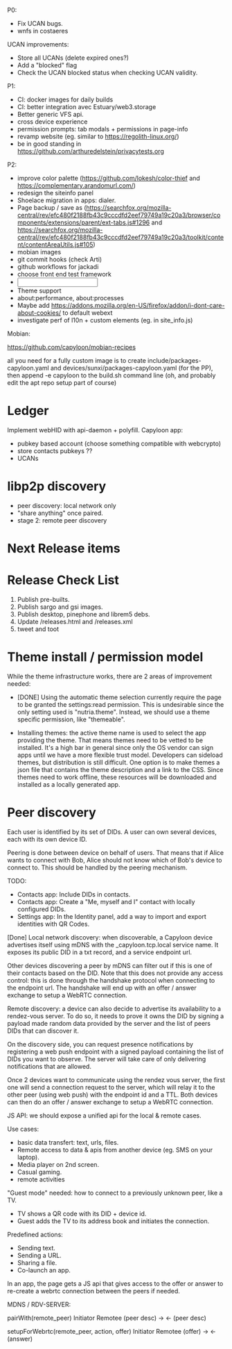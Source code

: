 P0:
- Fix UCAN bugs.
- wnfs in costaeres

UCAN improvements:
- Store all UCANs (delete expired ones?)
- Add a "blocked" flag
- Check the UCAN blocked status when checking UCAN validity.

P1:
- CI: docker images for daily builds
- CI: better integration avec Estuary/web3.storage
- Better generic VFS api.
- cross device experience
- permission prompts: tab modals + permissions in page-info
- revamp website (eg. similar to https://regolith-linux.org/)
- be in good standing in https://github.com/arthuredelstein/privacytests.org

P2:
- improve color palette (https://github.com/lokesh/color-thief and https://complementary.arandomurl.com/)
- redesign the siteinfo panel
- Shoelace migration in apps: dialer.
- Page backup / save as (https://searchfox.org/mozilla-central/rev/efc480f2188fb43c9cccdfd2eef79749a19c20a3/browser/components/extensions/parent/ext-tabs.js#1296 and https://searchfox.org/mozilla-central/rev/efc480f2188fb43c9cccdfd2eef79749a19c20a3/toolkit/content/contentAreaUtils.js#105)
- mobian images
- git commit hooks (check Arti)
- github workflows for jackadi
- choose front end test framework
- <input type=datetime-local|time|date>
- Theme support
- about:performance, about:processes
- Maybe add https://addons.mozilla.org/en-US/firefox/addon/i-dont-care-about-cookies/ to default webext
- investigate perf of l10n + custom elements (eg. <sl-select> in site_info.js)

Mobian:

https://github.com/capyloon/mobian-recipes

all you need for a fully custom image is to create include/packages-capyloon.yaml and devices/sunxi/packages-capyloon.yaml (for the PP), then append -e capyloon to the build.sh command line (oh, and probably edit the apt repo setup part of course)

Ledger
======
Implement webHID with api-daemon + polyfill.
Capyloon app:
- pubkey based account (choose something compatible with webcrypto)
- store contacts pubkeys ??
- UCANs

libp2p discovery
================
- peer discovery: local network only
- "share anything" once paired.
- stage 2: remote peer discovery

Next Release items
==================

Release Check List
==================
1. Publish pre-builts.
2. Publish sargo and gsi images.
3. Publish desktop, pinephone and librem5 debs.
4. Update /releases.html and /releases.xml
5. tweet and toot


Theme install / permission model
================================

While the theme infrastructure works, there are 2 areas of improvement needed:

- [DONE] Using the automatic theme selection currently require the page to be granted the settings:read permission. This is undesirable since the only setting used is "nutria.theme". Instead, we should use a theme specific permission, like "themeable".

- Installing themes: the active theme name is used to select the app providing the theme. That means themes need to be vetted to be installed. It's a high bar in general since only the OS vendor can sign apps until we have a more flexible trust model. Developers can sideload themes, but distribution is still difficult. One option is to make themes a json file that contains the theme description and a link to the CSS. Since themes need to work offline, these resources will be downloaded and installed as a locally generated app.

Peer discovery
==============

Each user is identified by its set of DIDs. A user can own several devices, each with its own device ID.

Peering is done between device on behalf of users. That means that if Alice wants to connect with Bob, Alice should not know which of Bob's device to connect to. This should be handled by the peering mechanism.

TODO:
- Contacts app: Include DIDs in contacts.
- Contacts app: Create a "Me, myself and I" contact with locally configured DIDs.
- Settings app: In the Identity panel, add a way to import and export identities with QR Codes.

[Done] Local network discovery: when discoverable, a Capyloon device advertises itself using mDNS with the _capyloon.tcp.local service name. It exposes its public DID in a txt record, and a service endpoint url.

Other devices discovering a peer by mDNS can filter out if this is one of their contacts based on the DID. Note that this does not provide any access control: this is done through the handshake protocol when connecting to the endpoint url. The handshake will end up with an offer / answer exchange to setup a WebRTC connection.

Remote discovery: a device can also decide to advertise its availability to a rendez-vous server. To do so, it needs to prove it owns the DID by signing a payload made random data provided by the server and the list of peers DIDs that can discover it.

On the discovery side, you can request presence notifications by registering a web push endpoint with a signed payload containing the list of DIDs you want to observe. The server will take care of only delivering notifications that are allowed.

Once 2 devices want to communicate using the rendez vous server, the first one will send a connection request to the server, which will relay it to the other peer (using web push) with the endpoint id and a TTL. Both devices can then do an offer / answer exchange to setup a WebRTC connection.

JS API: we should expose a unified api for the local & remote cases.

Use cases:
- basic data transfert: text, urls, files.
- Remote access to data & apis from another device (eg. SMS on your laptop).
- Media player on 2nd screen.
- Casual gaming.
- remote activities


"Guest mode" needed: how to connect to a previously unknown peer, like a TV.
- TV shows a QR code with its DID + device id.
- Guest adds the TV to its address book and initiates the connection.

Predefined actions:
- Sending text.
- Sending a URL.
- Sharing a file.
- Co-launch an app.

In an app, the page gets a JS api that gives access to the offer or answer to re-create a webrtc connection between the peers if needed.


MDNS / RDV-SERVER:

pairWith(remote_peer)
Initiator    Remotee
   (peer desc) ->
    <- (peer desc)

setupForWebrtc(remote_peer, action, offer)
Initiator    Remotee
   (offer) ->
   <- (answer)
